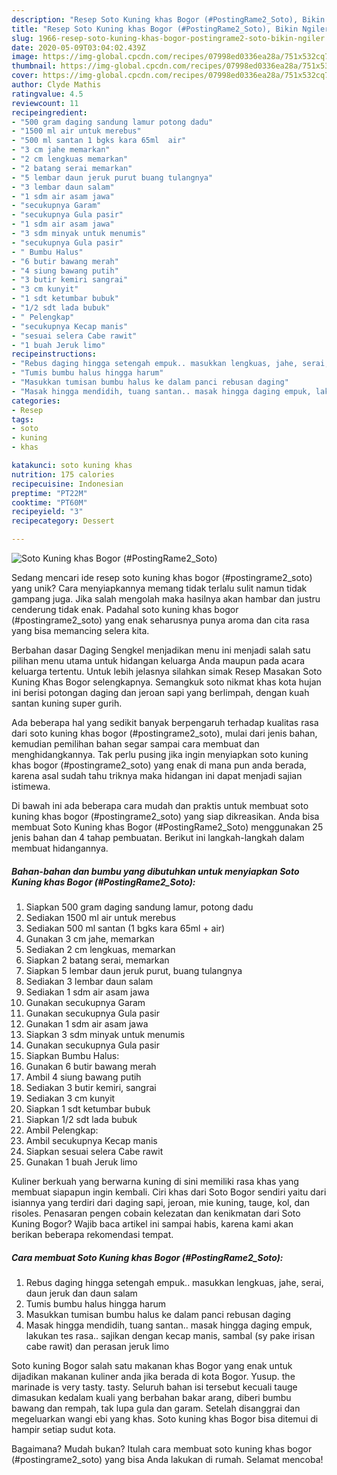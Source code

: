 ```yaml
---
description: "Resep Soto Kuning khas Bogor (#PostingRame2_Soto), Bikin Ngiler"
title: "Resep Soto Kuning khas Bogor (#PostingRame2_Soto), Bikin Ngiler"
slug: 1966-resep-soto-kuning-khas-bogor-postingrame2-soto-bikin-ngiler
date: 2020-05-09T03:04:02.439Z
image: https://img-global.cpcdn.com/recipes/07998ed0336ea28a/751x532cq70/soto-kuning-khas-bogor-postingrame2_soto-foto-resep-utama.jpg
thumbnail: https://img-global.cpcdn.com/recipes/07998ed0336ea28a/751x532cq70/soto-kuning-khas-bogor-postingrame2_soto-foto-resep-utama.jpg
cover: https://img-global.cpcdn.com/recipes/07998ed0336ea28a/751x532cq70/soto-kuning-khas-bogor-postingrame2_soto-foto-resep-utama.jpg
author: Clyde Mathis
ratingvalue: 4.5
reviewcount: 11
recipeingredient:
- "500 gram daging sandung lamur potong dadu"
- "1500 ml air untuk merebus"
- "500 ml santan 1 bgks kara 65ml  air"
- "3 cm jahe memarkan"
- "2 cm lengkuas memarkan"
- "2 batang serai memarkan"
- "5 lembar daun jeruk purut buang tulangnya"
- "3 lembar daun salam"
- "1 sdm air asam jawa"
- "secukupnya Garam"
- "secukupnya Gula pasir"
- "1 sdm air asam jawa"
- "3 sdm minyak untuk menumis"
- "secukupnya Gula pasir"
- " Bumbu Halus"
- "6 butir bawang merah"
- "4 siung bawang putih"
- "3 butir kemiri sangrai"
- "3 cm kunyit"
- "1 sdt ketumbar bubuk"
- "1/2 sdt lada bubuk"
- " Pelengkap"
- "secukupnya Kecap manis"
- "sesuai selera Cabe rawit"
- "1 buah Jeruk limo"
recipeinstructions:
- "Rebus daging hingga setengah empuk.. masukkan lengkuas, jahe, serai, daun jeruk dan daun salam"
- "Tumis bumbu halus hingga harum"
- "Masukkan tumisan bumbu halus ke dalam panci rebusan daging"
- "Masak hingga mendidih, tuang santan.. masak hingga daging empuk, lakukan tes rasa.. sajikan dengan kecap manis, sambal (sy pake irisan cabe rawit) dan perasan jeruk limo"
categories:
- Resep
tags:
- soto
- kuning
- khas

katakunci: soto kuning khas 
nutrition: 175 calories
recipecuisine: Indonesian
preptime: "PT22M"
cooktime: "PT60M"
recipeyield: "3"
recipecategory: Dessert

---
```



![Soto Kuning khas Bogor (#PostingRame2_Soto)](https://img-global.cpcdn.com/recipes/07998ed0336ea28a/751x532cq70/soto-kuning-khas-bogor-postingrame2_soto-foto-resep-utama.jpg)

Sedang mencari ide resep soto kuning khas bogor (#postingrame2_soto) yang unik? Cara menyiapkannya memang tidak terlalu sulit namun tidak gampang juga. Jika salah mengolah maka hasilnya akan hambar dan justru cenderung tidak enak. Padahal soto kuning khas bogor (#postingrame2_soto) yang enak seharusnya punya aroma dan cita rasa yang bisa memancing selera kita.

Berbahan dasar Daging Sengkel menjadikan menu ini menjadi salah satu pilihan menu utama untuk hidangan keluarga Anda maupun pada acara keluarga tertentu. Untuk lebih jelasnya silahkan simak Resep Masakan Soto Kuning Khas Bogor selengkapnya. Semangkuk soto nikmat khas kota hujan ini berisi potongan daging dan jeroan sapi yang berlimpah, dengan kuah santan kuning super gurih.

Ada beberapa hal yang sedikit banyak berpengaruh terhadap kualitas rasa dari soto kuning khas bogor (#postingrame2_soto), mulai dari jenis bahan, kemudian pemilihan bahan segar sampai cara membuat dan menghidangkannya. Tak perlu pusing jika ingin menyiapkan soto kuning khas bogor (#postingrame2_soto) yang enak di mana pun anda berada, karena asal sudah tahu triknya maka hidangan ini dapat menjadi sajian istimewa.


Di bawah ini ada beberapa cara mudah dan praktis untuk membuat soto kuning khas bogor (#postingrame2_soto) yang siap dikreasikan. Anda bisa membuat Soto Kuning khas Bogor (#PostingRame2_Soto) menggunakan 25 jenis bahan dan 4 tahap pembuatan. Berikut ini langkah-langkah dalam membuat hidangannya.

<!--inarticleads1-->

##### Bahan-bahan dan bumbu yang dibutuhkan untuk menyiapkan Soto Kuning khas Bogor (#PostingRame2_Soto):

1. Siapkan 500 gram daging sandung lamur, potong dadu
1. Sediakan 1500 ml air untuk merebus
1. Sediakan 500 ml santan (1 bgks kara 65ml + air)
1. Gunakan 3 cm jahe, memarkan
1. Sediakan 2 cm lengkuas, memarkan
1. Siapkan 2 batang serai, memarkan
1. Siapkan 5 lembar daun jeruk purut, buang tulangnya
1. Sediakan 3 lembar daun salam
1. Sediakan 1 sdm air asam jawa
1. Gunakan secukupnya Garam
1. Gunakan secukupnya Gula pasir
1. Gunakan 1 sdm air asam jawa
1. Siapkan 3 sdm minyak untuk menumis
1. Gunakan secukupnya Gula pasir
1. Siapkan  Bumbu Halus:
1. Gunakan 6 butir bawang merah
1. Ambil 4 siung bawang putih
1. Sediakan 3 butir kemiri, sangrai
1. Sediakan 3 cm kunyit
1. Siapkan 1 sdt ketumbar bubuk
1. Siapkan 1/2 sdt lada bubuk
1. Ambil  Pelengkap:
1. Ambil secukupnya Kecap manis
1. Siapkan sesuai selera Cabe rawit
1. Gunakan 1 buah Jeruk limo


Kuliner berkuah yang berwarna kuning di sini memiliki rasa khas yang membuat siapapun ingin kembali. Ciri khas dari Soto Bogor sendiri yaitu dari isiannya yang terdiri dari daging sapi, jeroan, mie kuning, tauge, kol, dan risoles. Penasaran pengen cobain kelezatan dan kenikmatan dari Soto Kuning Bogor? Wajib baca artikel ini sampai habis, karena kami akan berikan beberapa rekomendasi tempat. 

<!--inarticleads2-->

##### Cara membuat Soto Kuning khas Bogor (#PostingRame2_Soto):

1. Rebus daging hingga setengah empuk.. masukkan lengkuas, jahe, serai, daun jeruk dan daun salam
1. Tumis bumbu halus hingga harum
1. Masukkan tumisan bumbu halus ke dalam panci rebusan daging
1. Masak hingga mendidih, tuang santan.. masak hingga daging empuk, lakukan tes rasa.. sajikan dengan kecap manis, sambal (sy pake irisan cabe rawit) dan perasan jeruk limo


Soto kuning Bogor salah satu makanan khas Bogor yang enak untuk dijadikan makanan kuliner anda jika berada di kota Bogor. Yusup. the marinade is very tasty. tasty. Seluruh bahan isi tersebut kecuali tauge dimasukan kedalam kuali yang berbahan bakar arang, diberi bumbu bawang dan rempah, tak lupa gula dan garam. Setelah disanggrai dan megeluarkan wangi ebi yang khas. Soto kuning khas Bogor bisa ditemui di hampir setiap sudut kota. 

Bagaimana? Mudah bukan? Itulah cara membuat soto kuning khas bogor (#postingrame2_soto) yang bisa Anda lakukan di rumah. Selamat mencoba!
